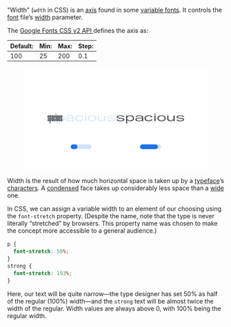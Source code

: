 
"Width" (`wdth` in CSS) is an [axis](/glossary/axis_in_variable_fonts) found in some [variable fonts](/glossary/variable_fonts). It controls the [font](/glossary/font) file’s [width](/glossary/width) parameter.

The [Google Fonts CSS v2 API ](https://developers.google.com/fonts/docs/css2) defines the axis as:

| Default: | Min: | Max: | Step: |
| --- | --- | --- | --- |
| 100 | 25 | 200 | 0.1 |

<figure>

![Two side-by-side type specimens of the word “spacious”, each shown with a variable axis represented beneath as a horizontal slider. The first specimen, with the slider most of the way to the left to represent a lower value on the axis, shows a very condensed version, taking up very little horziontal space. The second specimen, with the slider most of the way to the right to represent a higher value on the axis, is very wide.](images/thumbnail.svg)

</figure>

Width is the result of how much horizontal space is taken up by a [typeface](/glossary/typeface)’s [characters](/glossary/character). A [condensed](/glossary/condensed_narrow_compressed) face takes up considerably less space than a [wide](/glossary/wide_extended) one.

In CSS, we can assign a variable width to an element of our choosing using the `font-stretch` property. (Despite the name, note that the type is never literally “stretched” by browsers. This property name was chosen to make the concept more accessible to a general audience.)

```css
p {
  font-stretch: 50%;
}
strong {
  font-stretch: 193%;
}
```

Here, our text will be quite narrow—the type designer has set 50% as half of the regular (100%) width—and the `strong` text will be almost twice the width of the regular. Width values are always above 0, with 100% being the regular width.
